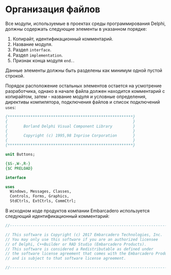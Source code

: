 # Организация файлов

Все модули, используемые в проектах среды программирования Delphi, должны содержать следующие элементы в указанном порядке:

1. Копирайт, идентификационный комментарий.
2. Название модуля.
3. Раздел `interface`.
4. Раздел `implementation`.
5. Признак конца модуля `end.`.

Данные элементы должны быть разделены как минимум одной пустой строкой.

Порядок расположение остальных элементов остается на усмотрение разработчика, однако в начале файла должен находится комментарий с копирайтом, затем - название модуля и условные определения, директивы компилятора, подключения файлов и список подключений `uses`:

```Pascal
{*******************************************************}
{                                                       }
{       Borland Delphi Visual Component Library         }
{                                                       }
{       Copyright (c) 1995,98 Inprise Corporation       }
{                                                       }
{*******************************************************}

unit Buttons;

{$S-,W-,R-}
{$C PRELOAD}

interface

uses 
  Windows, Messages, Classes, 
  Controls, Forms, Graphics, 
  StdCtrls, ExtCtrls, CommCtrl;
```

В исходном коде продуктов компании Embarcadero используется следующий идентификационный комментарий:

```Pascal
//---------------------------------------------------------------------------

// This software is Copyright (c) 2017 Embarcadero Technologies, Inc.
// You may only use this software if you are an authorized licensee
// of Delphi, C++Builder or RAD Studio (Embarcadero Products).
// This software is considered a Redistributable as defined under
// the software license agreement that comes with the Embarcadero Products
// and is subject to that software license agreement.

//---------------------------------------------------------------------------
```



